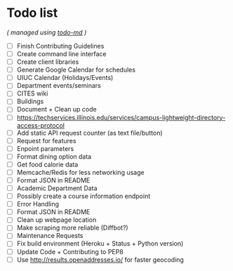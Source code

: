 # Todo list

_\( managed using [todo-md](https://github.com/Hypercubed/todo-md) \)_

- [ ] Finish Contributing Guidelines
- [ ] Create command line interface
- [ ] Create client libraries
- [ ] Generate Google Calendar for schedules
- [ ] UIUC Calendar (Holidays/Events)
- [ ] Department events/seminars
- [ ] CITES wiki
- [ ] Buildings
- [ ] Document + Clean up code
- [ ] https://techservices.illinois.edu/services/campus-lightweight-directory-access-protocol
- [ ] Add static API request counter (as text file/button)
- [ ] Request for features
- [ ] Enpoint parameters
- [ ] Format dining option data
- [ ] Get food calorie data
- [ ] Memcache/Redis for less networking usage
- [ ] Format JSON in README
- [ ] Academic Department Data
- [ ] Possibly create a course information endpoint
- [ ] Error Handling
- [ ] Format JSON in README
- [ ] Clean up webpage location
- [ ] Make scraping more reliable (Diffbot?)
- [ ] Maintenance Requests
- [ ] Fix build environment (Heroku + Status + Python version)
- [ ] Update Code + Contributing to PEP8
- [ ] Use http://results.openaddresses.io/ for faster geocoding